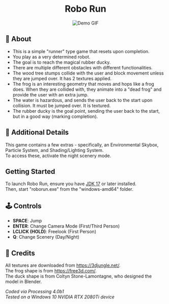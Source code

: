 <h1 align="center"> Robo Run</h1>

<p align="center"> 
  <img src="readme/demo.gif" alt="Demo GIF">
</p>

## 🤖 About
- This is a simple "runner" type game that resets upon completion.
- You play as a very determined robot.
- The goal is to reach the magical rubber ducky.
- There are multiple different obstacles with different functionalities.
- The wood tree stumps collide with the user and block movement unless they are jumped over. It has 2 textures applied.
- The frog is an interesting geometry that moves and hops like a frog does. When they are collided with, they animate
  into a "dead frog" and provide the user with an extra jump.
- The water is hazardous, and sends the user back to the start upon collision. It must be jumped over. It is textured.
- The rubber ducky is the goal point, sending the user back to the start, but in a good way (marking completion).

## 🦆 Additional Details
This game contains a few extras - specifically, an Environmental Skybox, Particle System, and Shading/Lighting System.  
To access these, activate the night scenery mode.

##  Getting Started

To launch Robo Run, ensure you have [JDK 17](https://openjdk.org/projects/jdk/17/) or later installed.  
Then, start "roborun.exe" from the "windows-amd64" folder.

## 🕹️ Controls
- **SPACE**: Jump
- **ENTER**: Change Camera Mode (First/Third Person)
- **LCLICK (HOLD)**: Freelook (First Person)
- **Q**: Change Scenery (Day/Night)

## 📖 Credits
All textures are downloaded from https://3djungle.net/.  
The frog shape is from https://free3d.com/.  
The duck shape is from Coltyn Stone-Lamontagne, who designed the model in Blender.  

*Coded via Processing 4.0b1*  
*Tested on a Windows 10 NVIDIA RTX 2080Ti device*
